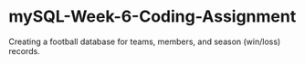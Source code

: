 # mySQL-Week-6-Coding-Assignment
Creating a football database for teams, members, and season (win/loss) records. 
